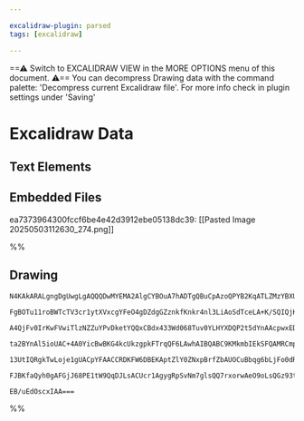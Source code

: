```yaml
---

excalidraw-plugin: parsed
tags: [excalidraw]

---
```

==⚠  Switch to EXCALIDRAW VIEW in the MORE OPTIONS menu of this document. ⚠== You can decompress Drawing data with the command palette: 'Decompress current Excalidraw file'. For more info check in plugin settings under 'Saving'


# Excalidraw Data

## Text Elements
## Embedded Files
ea7373964300fccf6be4e42d3912ebe05138dc39: [[Pasted Image 20250503112630_274.png]]

%%
## Drawing
```compressed-json
N4KAkARALgngDgUwgLgAQQQDwMYEMA2AlgCYBOuA7hADTgQBuCpAzoQPYB2KqATLZMzYBXUtiRoIACyhQ4zZAHoFAc0JRJQgEYA6bGwC2CgF7N6hbEcK4OCtptbErHALRY8RMpWdx8Q1TdIEfARcZgRmBShcZQUebQBGAAYEmjoghH0EDihmbgBtcDBQMBKIEm4IAA59fQAFACU2AFkAZVJJHgB2aNqAdVIjSQBrAHFUkshYRArCfWikflLMbmcA

FgBOTu11roBWTcTV3cr1ytXVxcgYFeO4gDZdgGZznkfKnkr4nl3LiAoSdTceLA+K/SQIQjKaTcXadPiFSDWZTBbiJX7MKCkNhDBAAYTY+DYpAqmOszDguEC2XGpU0uGwQ2UWKEHGI+MJxIkpI45MpWSgNMgADNCPh8C1YCiJIIPIKIBisTjegDJNx4RN5ZjsQgJTApegZeVfsyoRxwrk0KCERA2BTsGprpbEmjrUzhHAAJLEC2oPIAXV+QvImS93

A4QjFv0IrKwFVwiTlzNZZuYPvDketYQQxCBdx433Wd068Tuv0YLHYXDQP2t5dYnAAcpwxED4s9849YerSoRmAARdJQbPcIUEMK/TTCVkAUWCmWyaYj+F+QjgxFwQ5zls6qzzlX2J3iq06vyIHCGYaXp7YDOHaFH+HHmaiUCEPogiFZ0eUcpFwVDEghJ0jzAYWqyPM6QrYNgQp3JoCCrAhPDEI86xfAg8GJLsbaVMQ2CoXKzDuOIvoImAVoTORCIB

ta2BYnAl5ioUAC+4A0YicBwBKG4kcUkzgpkFTrqQF6LAwhAIBQABC9KMkmbIEkSFQAMRCmp6k0hA2AiFSUAekO+gSoqeKKZy6DKfECCWZZmnaaQun6RkMkMm6LIKRyJLkDyFK6bZOn8o5+gAGKiuKkokfKBJGoUWn+dkgVGdqyrEICaDdrF9kBQZiU4rq+qRbKYl2Q5BmNH4kgpj6FGQMVWUZAA8naDpAs6RVxXpBlBZwUBBbg+iio6qA1qUtXxZ

13UtIQRgkTwLoje1gUACpYFAACCRDKFW6DBEKAptZlY0ZNxpBrfZbAUOCuBbqg6bLjFo0dRk06sqtZ0XSE10QJSWJUPtJUZK9P2LfAEXyZpRFYmKAAaao8Os2iPDwRx3AcPBHmcFwxRDBL4AAmjCcLaMehZHt8nSfN8YlGGwBjcHxkD0AQQgkfELF/XV+hlcm5oVGDYlMiQk3TWqc2QALxASggDHVvzpAkE0bDEAgz24JowTXQ+T6lOL7JKWg9MQ

FJBKfaQyh0gAFGjJ68PE1tW9QqDJLsACUcr1AgygRpSvNm7glsQQ7rxorwAeO9oLsQGz93tTlCCNVAlaLhmpRBn1CDuzGcscD++vWlkqvq9wmLM782BENLqDFwgvwcGnRekCX1rCFAZ4kVXUelHYABWCDYDkLS13ACtKyrat3qgmvVzF9IJ4wi00/gdPWlMEVhMEfeVnK2kYgYwPTGgt3XreGtjlPGpBgYLTpBvnAjqfp6hGtG9zwvjH4Cx4DMfw

EB/uEdOscxIAA===
```
%%